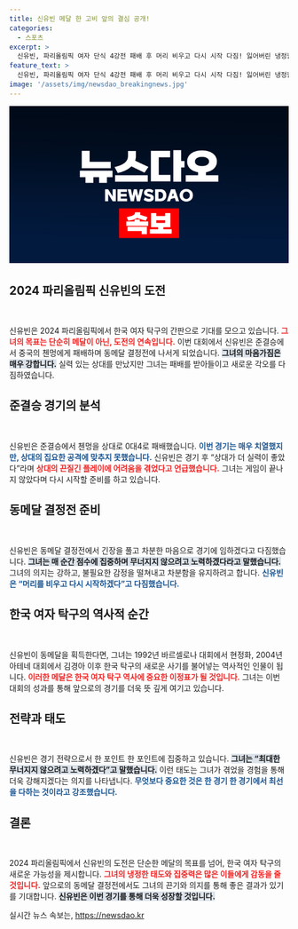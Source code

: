 ```yaml
---
title: 신유빈 메달 한 고비 앞의 결심 공개!
categories:
  - 스포츠
excerpt: >
  신유빈, 파리올림픽 여자 단식 4강전 패배 후 머리 비우고 다시 시작 다짐! 잃어버린 냉정함을 되찾고 동메달 결정전에서 메달에 도전한다. 역대 세 번째 한국 동메달리스트가 될 가능성은?
feature_text: >
  신유빈, 파리올림픽 여자 단식 4강전 패배 후 머리 비우고 다시 시작 다짐! 잃어버린 냉정함을 되찾고 동메달 결정전에서 메달에 도전한다. 역대 세 번째 한국 동메달리스트가 될 가능성은?
image: '/assets/img/newsdao_breakingnews.jpg'
---
```


<p><img src="/assets/img/newsdao_breakingnews.jpg" alt="firstkoreanews 속보" /></p>

<h2 data-ke-size="size26">2024 파리올림픽 신유빈의 도전</h2>

<p data-ke-size="size16">&nbsp;</p>

<p>신유빈은 2024 파리올림픽에서 한국 여자 탁구의 간판으로 기대를 모으고 있습니다. <b><span style="color: #ee2323;">그녀의 목표는 단순히 메달이 아닌, 도전의 연속입니다.</span></b> 이번 대회에서 신유빈은 준결승에서 중국의 첸멍에게 패배하며 동메달 결정전에 나서게 되었습니다. <b><span style="background-color: #21538527;">그녀의 마음가짐은 매우 강합니다.</span></b> 실력 있는 상대를 만났지만 그녀는 패배를 받아들이고 새로운 각오를 다짐하였습니다.</p>

<h2 data-ke-size="size26">준결승 경기의 분석</h2>

<p data-ke-size="size16">&nbsp;</p>

<p>신유빈은 준결승에서 첸멍을 상대로 0대4로 패배했습니다. <b><span style="color: #1a5490;">이번 경기는 매우 치열했지만, 상대의 집요한 공격에 맞추지 못했습니다.</span></b> 신유빈은 경기 후 “상대가 더 실력이 좋았다”라며 <b><span style="color: #ee2323;">상대의 끈질긴 플레이에 어려움을 겪었다고 언급했습니다.</span></b> 그녀는 게임이 끝나지 않았다며 다시 시작할 준비를 하고 있습니다.</p>

<h2 data-ke-size="size26">동메달 결정전 준비</h2>

<p data-ke-size="size16">&nbsp;</p>

<p>신유빈은 동메달 결정전에서 긴장을 풀고 차분한 마음으로 경기에 임하겠다고 다짐했습니다. <b><span style="background-color: #21538527;">그녀는 매 순간 점수에 집중하며 무너지지 않으려고 노력하겠다라고 말했습니다.</span></b> 그녀의 의지는 강하고, 불필요한 감정을 떨쳐내고 차분함을 유지하려고 합니다. <b><span style="color: #1a5490;">신유빈은 “머리를 비우고 다시 시작하겠다”고 다짐했습니다.</span></b></p>

<h2 data-ke-size="size26">한국 여자 탁구의 역사적 순간</h2>

<p data-ke-size="size16">&nbsp;</p>

<p>신유빈이 동메달을 획득한다면, 그녀는 1992년 바르셀로나 대회에서 현정화, 2004년 아테네 대회에서 김경아 이후 한국 탁구의 새로운 사기를 불어넣는 역사적인 인물이 됩니다. <b><span style="color: #ee2323;">이러한 메달은 한국 여자 탁구 역사에 중요한 이정표가 될 것입니다.</span></b> 그녀는 이번 대회의 성과를 통해 앞으로의 경기를 더욱 뜻 깊게 여기고 있습니다.</p>

<h2 data-ke-size="size26">전략과 태도</h2>

<p data-ke-size="size16">&nbsp;</p>

<p>신유빈은 경기 전략으로서 한 포인트 한 포인트에 집중하고 있습니다. <b><span style="background-color: #21538527;">그녀는 “최대한 무너지지 않으려고 노력하겠다”고 말했습니다.</span></b> 이런 태도는 그녀가 겪었을 경험을 통해 더욱 강해지겠다는 의지를 나타냅니다. <b><span style="color: #1a5490;">무엇보다 중요한 것은 한 경기 한 경기에서 최선을 다하는 것이라고 강조했습니다.</span></b></p>

<h2 data-ke-size="size26">결론</h2>

<p data-ke-size="size16">&nbsp;</p>

<p>2024 파리올림픽에서 신유빈의 도전은 단순한 메달의 목표를 넘어, 한국 여자 탁구의 새로운 가능성을 제시합니다. <b><span style="color: #ee2323;">그녀의 냉정한 태도와 집중력은 많은 이들에게 감동을 줄 것입니다.</span></b> 앞으로의 동메달 결정전에서도 그녀의 끈기와 의지를 통해 좋은 결과가 있기를 기대합니다. <b><span style="background-color: #21538527;">신유빈은 이번 경기를 통해 더욱 성장할 것입니다.</span></b></p>
실시간 뉴스 속보는, <a href="https://newsdao.kr" rel="dofollow">https://newsdao.kr</a>


